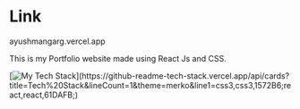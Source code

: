# Link
ayushmangarg.vercel.app

This is my Portfolio website made using React Js and CSS.  


[![My Tech Stack](https://github-readme-tech-stack.vercel.app/api/cards?title=Tech%20Stack&lineCount=1&theme=merko&line1=css3,css3,1572B6;react,react,61DAFB;)](https://github-readme-tech-stack.vercel.app/api/cards?title=Tech%20Stack&lineCount=1&theme=merko&line1=css3,css3,1572B6;react,react,61DAFB;)
